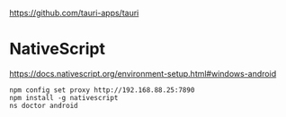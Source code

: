 
https://github.com/tauri-apps/tauri


# NativeScript
https://docs.nativescript.org/environment-setup.html#windows-android

    npm config set proxy http://192.168.88.25:7890
    npm install -g nativescript
    ns doctor android